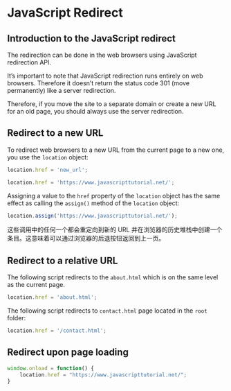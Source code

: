 # JavaScript Redirect

## Introduction to the JavaScript redirect

The redirection can be done in the web browsers using JavaScript redirection API.

It’s important to note that JavaScript redirection runs entirely on web browsers. Therefore it doesn’t return the status code 301 (move permanently) like a server redirection.

Therefore, if you move the site to a separate domain or create a new URL for an old page, you should always use the server redirection.

## Redirect to a new URL

To redirect web browsers to a new URL from the current page to a new one, you use the `location` object:

```js
location.href = 'new_url';
```

```js
location.href = 'https://www.javascripttutorial.net/';
```

Assigning a value to the `href` property of the `location` object has the same effect as calling the `assign()` method of the `location` object:

```js
location.assign('https://www.javascripttutorial.net/');
```

这些调用中的任何一个都会重定向到新的 URL 并在浏览器的历史堆栈中创建一个条目。这意味着可以通过浏览器的后退按钮返回到上一页。

## Redirect to a relative URL

The following script redirects to the `about.html` which is on the same level as the current page.

```js
location.href = 'about.html';
```

The following script redirects to `contact.html` page located in the `root` folder:

```js
location.href = '/contact.html';
```

## Redirect upon page loading

```js
window.onload = function() {
    location.href = "https://www.javascripttutorial.net/";
}
```